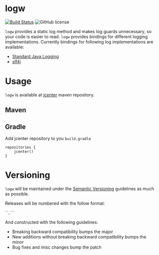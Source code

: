 # logw
[![Build Status](https://travis-ci.org/sajato/logw.svg)](https://travis-ci.org/sajato/logw)
![GitHub license](https://img.shields.io/github/license/sajato/logw.svg?style=flat)

``logw`` provides a static log method and makes log guards unnecessary, so your code
is easier to read. ``logw`` provides bindings for different logging implementations.
Currently bindings for following log implementations are available:

* [Standard Java Logging](http://docs.oracle.com/javase/6/docs/api/java/util/logging/package-summary.html)
* [slf4j](http://www.slf4j.org/)

# Usage

``logw`` is available at [jcenter](https://bintray.com/bintray/jcenter) maven repository.

## Maven

## Gradle

Add jcenter repository to you ``build.gradle``
```
repositories {
    jcenter()
}
```

# Versioning

``logw`` will be maintained under the [Semantic Versioning](http://semver.org) guidelines as much as possible.

Releases will be numbered with the follow format:

``<major>.<minor>.<patch>```

And constructed with the following guidelines:

* Breaking backward compatibility bumps the major
* New additions without breaking backward compatibility bumps the minor
* Bug fixes and misc changes bump the patch
